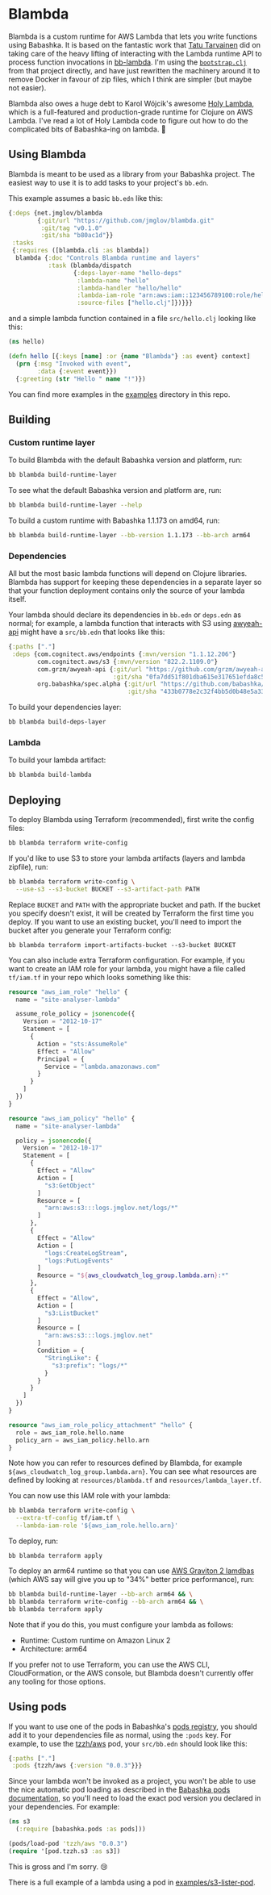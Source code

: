 # Blambda

Blambda is a custom runtime for AWS Lambda that lets you write functions using
Babashka. It is based on the fantastic work that [Tatu
Tarvainen](https://github.com/tatut) did on taking care of the heavy lifting of
interacting with the Lambda runtime API to process function invocations in
[bb-lambda](https://github.com/tatut/bb-lambda). I'm using the
[`bootstrap.clj`](blob/main/bootstrap.clj) from that project directly, and have
just rewritten the machinery around it to remove Docker in favour of zip files,
which I think are simpler (but maybe not easier).

Blambda also owes a huge debt to Karol Wójcik's awesome [Holy
Lambda](https://github.com/FieryCod/holy-lambda), which is a full-featured and
production-grade runtime for Clojure on AWS Lambda. I've read a lot of Holy
Lambda code to figure out how to do the complicated bits of Babashka-ing on
lambda. 💜

## Using Blambda

Blambda is meant to be used as a library from your Babashka project. The easiest
way to use it is to add tasks to your project's `bb.edn`.

This example assumes a basic `bb.edn` like this:

``` clojure
{:deps {net.jmglov/blambda
        {:git/url "https://github.com/jmglov/blambda.git"
         :git/tag "v0.1.0"
         :git/sha "b80ac1d"}}
 :tasks
 {:requires ([blambda.cli :as blambda])
  blambda {:doc "Controls Blambda runtime and layers"
           :task (blambda/dispatch
                  {:deps-layer-name "hello-deps"
                   :lambda-name "hello"
                   :lambda-handler "hello/hello"
                   :lambda-iam-role "arn:aws:iam::123456789100:role/hello-lambda"
                   :source-files ["hello.clj"]})}}}
```

and a simple lambda function contained in a file `src/hello.clj` looking like
this:

``` clojure
(ns hello)

(defn hello [{:keys [name] :or {name "Blambda"} :as event} context]
  (prn {:msg "Invoked with event",
        :data {:event event}})
  {:greeting (str "Hello " name "!")})
```

You can find more examples in the [examples](examples/) directory in this repo.

## Building

### Custom runtime layer

To build Blambda with the default Babashka version and platform, run:

``` sh
bb blambda build-runtime-layer
```

To see what the default Babashka version and platform are, run:

``` sh
bb blambda build-runtime-layer --help
```

To build a custom runtime with Babashka 1.1.173 on amd64, run:

``` sh
bb blambda build-runtime-layer --bb-version 1.1.173 --bb-arch arm64
```

### Dependencies

All but the most basic lambda functions will depend on Clojure libraries.
Blambda has support for keeping these dependencies in a separate layer so that
your function deployment contains only the source of your lambda itself.

Your lambda should declare its dependencies in `bb.edn` or `deps.edn` as normal;
for example, a lambda function that interacts with S3 using
[awyeah-api](https://github.com/grzm/awyeah-api) might have a `src/bb.edn` that
looks like this:

``` clojure
{:paths ["."]
 :deps {com.cognitect.aws/endpoints {:mvn/version "1.1.12.206"}
        com.cognitect.aws/s3 {:mvn/version "822.2.1109.0"}
        com.grzm/awyeah-api {:git/url "https://github.com/grzm/awyeah-api"
                             :git/sha "0fa7dd51f801dba615e317651efda8c597465af6"}
        org.babashka/spec.alpha {:git/url "https://github.com/babashka/spec.alpha"
                                 :git/sha "433b0778e2c32f4bb5d0b48e5a33520bee28b906"}}}
```

To build your dependencies layer:

``` sh
bb blambda build-deps-layer
```

### Lambda

To build your lambda artifact:

``` sh
bb blambda build-lambda
```

## Deploying

To deploy Blambda using Terraform (recommended), first write the config files:

``` sh
bb blambda terraform write-config
```

If you'd like to use S3 to store your lambda artifacts (layers and lambda
zipfile), run:

``` sh
bb blambda terraform write-config \
  --use-s3 --s3-bucket BUCKET --s3-artifact-path PATH
```

Replace `BUCKET` and `PATH` with the appropriate bucket and path. If the bucket
you specify doesn't exist, it will be created by Terraform the first time you
deploy. If you want to use an existing bucket, you'll need to import the bucket
after you generate your Terraform config:

``` text
bb blambda terraform import-artifacts-bucket --s3-bucket BUCKET
```

You can also include extra Terraform configuration. For example, if you want to
create an IAM role for your lambda, you might have a file called `tf/iam.tf` in
your repo which looks something like this:

``` terraform
resource "aws_iam_role" "hello" {
  name = "site-analyser-lambda"

  assume_role_policy = jsonencode({
    Version = "2012-10-17"
    Statement = [
      {
        Action = "sts:AssumeRole"
        Effect = "Allow"
        Principal = {
          Service = "lambda.amazonaws.com"
        }
      }
    ]
  })
}

resource "aws_iam_policy" "hello" {
  name = "site-analyser-lambda"

  policy = jsonencode({
    Version = "2012-10-17"
    Statement = [
      {
        Effect = "Allow"
        Action = [
          "s3:GetObject"
        ]
        Resource = [
          "arn:aws:s3:::logs.jmglov.net/logs/*"
        ]
      },
      {
        Effect = "Allow"
        Action = [
          "logs:CreateLogStream",
          "logs:PutLogEvents"
        ]
        Resource = "${aws_cloudwatch_log_group.lambda.arn}:*"
      },
      {
        Effect = "Allow",
        Action = [
          "s3:ListBucket"
        ]
        Resource = [
          "arn:aws:s3:::logs.jmglov.net"
        ]
        Condition = {
          "StringLike": {
            "s3:prefix": "logs/*"
          }
        }
      }
    ]
  })
}

resource "aws_iam_role_policy_attachment" "hello" {
  role = aws_iam_role.hello.name
  policy_arn = aws_iam_policy.hello.arn
}
```

Note how you can refer to resources defined by Blambda, for example
`${aws_cloudwatch_log_group.lambda.arn}`. You can see what resources are defined
by looking at `resources/blambda.tf` and `resources/lambda_layer.tf`.

You can now use this IAM role with your lambda:

``` sh
bb blambda terraform write-config \
  --extra-tf-config tf/iam.tf \
  --lambda-iam-role '${aws_iam_role.hello.arn}'
```

To deploy, run:

``` text
bb blambda terraform apply
```

To deploy an arm64 runtime so that you can use [AWS Graviton 2
lamdbas](https://aws.amazon.com/blogs/compute/migrating-aws-lambda-functions-to-arm-based-aws-graviton2-processors/)
(which AWS say will give you up to "34%" better price performance), run:

``` sh
bb blambda build-runtime-layer --bb-arch arm64 && \
bb blambda terraform write-config --bb-arch arm64 && \
bb blambda terraform apply
```

Note that if you do this, you must configure your lambda as follows:
- Runtime: Custom runtime on Amazon Linux 2
- Architecture: arm64

If you prefer not to use Terraform, you can use the AWS CLI, CloudFormation, or
the AWS console, but Blambda doesn't currently offer any tooling for those
options.

## Using pods

If you want to use one of the pods in Babashka's [pods
registry](https://github.com/babashka/pod-registry?tab=readme-ov-file), you
should add it to your dependencies file as normal, using the `:pods` key. For
example, to use the [tzzh/aws](https://github.com/tzzh/pod-tzzh-aws) pod, your
`src/bb.edn` should look like this:

``` clojure
{:paths ["."]
 :pods {tzzh/aws {:version "0.0.3"}}}
```

Since your lambda won't be invoked as a project, you won't be able to use the
nice automatic pod loading as described in the [Babashka pods
documentation](https://github.com/babashka/pods#in-a-babashka-project), so
you'll need to load the exact pod version you declared in your dependencies. For
example:

``` clojure
(ns s3
  (:require [babashka.pods :as pods]))

(pods/load-pod 'tzzh/aws "0.0.3")
(require '[pod.tzzh.s3 :as s3])
```

This is gross and I'm sorry. 😢

There is a full example of a lambda using a pod in
[examples/s3-lister-pod](examples/s3-lister-pod).
